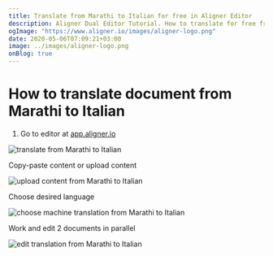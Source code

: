```yaml
---
title: Translate from Marathi to Italian for free in Aligner Editor
description: Aligner Dual Editor Tutorial. How to translate for free from Marathi to Italian. Aligner is multilingual document management platform. 
ogImage: "https://www.aligner.io/images/aligner-logo.png"
date: 2020-05-06T07:09:21+03:00
image: ../images/aligner-logo.png
onBlog: true
---
```


# How to translate document from Marathi to Italian

1. Go to editor at [app.aligner.io](https://app.aligner.io "Aligner App web page")

![translate from Marathi to Italian](../aligner-blank-editor.png "translate from Marathi to Italian")

Copy-paste content or upload content

![upload content from Marathi to Italian](../aligner-uploaded-document.png "upload content from Marathi to Italian")

Choose desired language

![choose machine translation from Marathi to Italian](../aligner-language-dropdown.png "choose machine translation from Marathi to Italian")

Work and edit 2 documents in parallel

![edit translation from Marathi to Italian](../aligner-double-sitded-editor.png "edit translation from Marathi to Italian")

